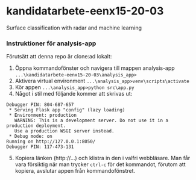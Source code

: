 # kandidatarbete-eenx15-20-03
Surface classification with radar and machine learning

### Instruktioner för analysis-app
Förutsätt att denna repo är clone:ad lokalt:
1. Öppna kommandofönster och navigera till mappen analysis-app
```...\kandidatarbete-eenx15-20-03\analysis_app>```
2. Aktivera virtual environment
```...\analysis_app>venv\scripts\activate```
3. Kör appen
`...\analysis_app>python src\app.py`
4. Något i stil med följande kommer att skrivas ut:
```Running on http://127.0.0.1:8050/
Debugger PIN: 804-687-657
 * Serving Flask app "config" (lazy loading)
 * Environment: production
   WARNING: This is a development server. Do not use it in a production deployment.
   Use a production WSGI server instead.
 * Debug mode: on
Running on http://127.0.0.1:8050/
Debugger PIN: 117-473-131
```
5. Kopiera länken (http://...) och klistra in den i valfri webbläsare. Man får vara försiktig när man trycker `ctrl-c` för det kommandot, förutom att kopiera, avslutar appen från kommandofönstret.
